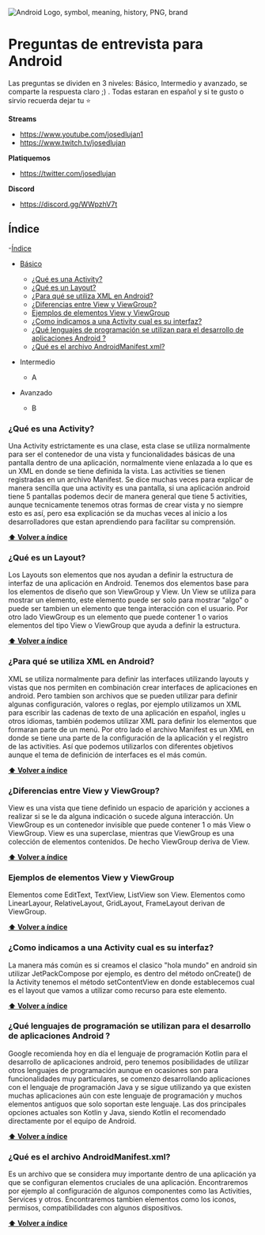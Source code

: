 
![Android Logo, symbol, meaning, history, PNG, brand](https://logos-world.net/wp-content/uploads/2021/08/Android-Logo.png)
# Preguntas de entrevista para Android 
Las preguntas se dividen en 3 niveles: Básico, Intermedio y avanzado, se comparte la respuesta claro ;) . Todas estaran en español y si te gusto o sirvio recuerda dejar tu ⭐

**Streams**  

 - https://www.youtube.com/josedlujan1
 - https://www.twitch.tv/josedlujan 
 
**Platiquemos**
 - https://twitter.com/josedlujan
 
 **Discord**
 
 - https://discord.gg/WWpzhV7t

## Índice
-[Índice](#índice)

 - [Básico](#basico)
	 - [¿Qué es una Activity?](#que-es-una-activity)
	 - [¿Qué es un Layout?](#que-es-uun-layout)
	 - [¿Para qué se utiliza XML en Android?](#para-que-se-utiliza-xml-en-android)
	 - [¿Diferencias entre View y ViewGroup?](#diferencias-entre-view-y-viewgroup)
	 - [Ejemplos de elementos View y ViewGroup](#ejemplos-de-elementos-view-viewgroup)
	 - [¿Como indicamos a una Activity cual es su interfaz?](#como-indicamos-a-una-activity-cual-es-su-interfaz)
	 - [¿Qué lenguajes de programación se utilizan para el desarrollo de aplicaciones Android ?](#que-lenguajes-de-programacion-se-utilizan-para-el-desarrollo-de-aplicaciones-android)
	 - [¿Qué es el archivo AndroidManifest.xml?](#que-es-el-archivo-androidmanifest)

 - Intermedio
	 - A
 - Avanzado
	 - B

### ¿Qué es una Activity?

Una Activity estrictamente es una clase, esta clase se utiliza normalmente para ser el contenedor de una vista y funcionalidades básicas de una pantalla dentro de una aplicación, normalmente viene enlazada a lo que es un XML en donde se tiene definida la vista. Las activities se tienen registradas en un archivo Manifest. Se dice muchas veces para explicar de manera sencilla que una activity es una pantalla, si una aplicación android tiene 5 pantallas podemos decir de manera general que tiene 5 activities, aunque tecnicamente tenemos otras formas de crear vista y no siempre esto es así, pero esa explicación se da muchas veces al inicio a los desarrolladores que estan aprendiendo para facilitar su comprensión.

**[⬆ Volver a índice](#índice)**

### ¿Qué es un Layout?
Los Layouts son elementos que nos ayudan a definir la estructura de interfaz de una aplicación en Android. Tenemos dos elementos base para los elementos de diseño que son ViewGroup y View. Un View se utiliza para mostrar un elemento, este elemento puede ser solo para mostrar "algo" o puede ser tambien un elemento que tenga interacción con el usuario. Por otro lado ViewGroup es un elemento que puede contener 1 o varios elementos del tipo View o ViewGroup que ayuda a definir la estructura. 

**[⬆ Volver a índice](#índice)**

### ¿Para qué se utiliza XML en Android?

XML se utiliza normalmente para definir las interfaces utilizando layouts y vistas que nos permiten en combinación crear interfaces de aplicaciones en android. Pero tambien son archivos que se pueden utilizar para definir algunas configuración, valores o reglas, por ejemplo utilizamos un XML para escribir las cadenas de texto de una aplicación en español, ingles u otros idiomas, también podemos utilizar XML para definir los elementos que formaran parte de un menú. Por otro lado el archivo Manifest es un XML en donde se tiene una parte de la configuración de la aplicación y el registro de las activities. Así que podemos utilizarlos con diferentes objetivos aunque el tema de definición de interfaces es el más común.

**[⬆ Volver a índice](#índice)**

### ¿Diferencias entre View y ViewGroup?

View es una vista que tiene definido un espacio de aparición y acciones a realizar si se le da alguna indicación o sucede alguna interacción. Un ViewGroup es un contenedor invisible que puede contener 1 o más View o ViewGroup. View es una superclase, mientras que ViewGroup es una colección de elementos contenidos. De hecho ViewGroup deriva de View.

**[⬆ Volver a índice](#índice)**

### Ejemplos de elementos View y ViewGroup

Elementos come EditText, TextView, ListView son View.
Elementos como LinearLayour, RelativeLayout, GridLayout, FrameLayout derivan de ViewGroup.

**[⬆ Volver a índice](#índice)**

### ¿Como indicamos a una Activity cual es su interfaz?

La manera más común es si creamos el clasico "hola mundo" en android sin utilizar JetPackCompose por ejemplo, es dentro del método onCreate() de la Activity tenemos el método setContentView en donde establecemos cual es el layout que vamos a utilizar como recurso para este elemento.

**[⬆ Volver a índice](#índice)**

### ¿Qué lenguajes de programación se utilizan para el desarrollo de aplicaciones Android ?

Google recomienda hoy en día el lenguaje de programación Kotlin para el desarrollo de aplicaciones android, pero tenemos posibilidades de utilizar otros lenguajes de programación aunque en ocasiones son para funcionalidades muy particulares, se comenzo desarrollando aplicaciones con el lenguaje de programación Java y se sigue utilizando ya que existen muchas aplicaciones aún con este lenguaje de programación y muchos elementos antiguos que solo soportan este lenguaje. Las dos principales opciones actuales son Kotlin y Java, siendo Kotlin el recomendado directamente por el equipo de Android.

**[⬆ Volver a índice](#índice)**

### ¿Qué es el archivo AndroidManifest.xml?

Es un archivo que se considera muy importante dentro de una aplicación ya que se configuran elementos cruciales de una aplicación. Encontraremos por ejemplo al configuración de algunos componentes como las Activities, Services y otros. Encontraremos tambien elementos como los iconos, permisos, compatibilidades con algunos dispositivos.

**[⬆ Volver a índice](#índice)**

